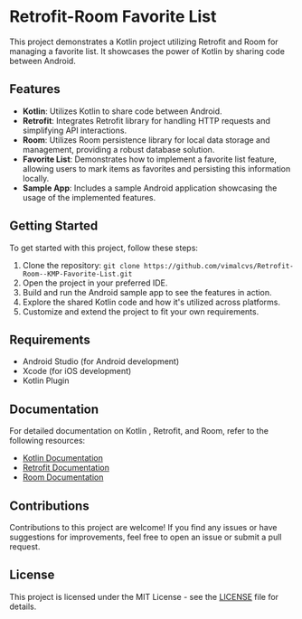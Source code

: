# Retrofit-Room Favorite List

This project demonstrates a Kotlin project utilizing Retrofit and Room for managing a favorite list. It showcases the power of Kotlin by sharing code between Android.

## Features

- **Kotlin**: Utilizes Kotlin  to share code between Android.
- **Retrofit**: Integrates Retrofit library for handling HTTP requests and simplifying API interactions.
- **Room**: Utilizes Room persistence library for local data storage and management, providing a robust database solution.
- **Favorite List**: Demonstrates how to implement a favorite list feature, allowing users to mark items as favorites and persisting this information locally.
- **Sample App**: Includes a sample Android application showcasing the usage of the implemented features.

## Getting Started

To get started with this project, follow these steps:

1. Clone the repository: `git clone https://github.com/vimalcvs/Retrofit-Room--KMP-Favorite-List.git`
2. Open the project in your preferred IDE.
3. Build and run the Android sample app to see the features in action.
4. Explore the shared Kotlin code and how it's utilized across platforms.
5. Customize and extend the project to fit your own requirements.

## Requirements

- Android Studio (for Android development)
- Xcode (for iOS development)
- Kotlin  Plugin

## Documentation

For detailed documentation on Kotlin , Retrofit, and Room, refer to the following resources:

- [Kotlin  Documentation](https://developer.android.com/kotlin/)
- [Retrofit Documentation](https://square.github.io/retrofit/)
- [Room Documentation](https://developer.android.com/topic/libraries/architecture/room)

## Contributions

Contributions to this project are welcome! If you find any issues or have suggestions for improvements, feel free to open an issue or submit a pull request.

## License

This project is licensed under the MIT License - see the [LICENSE](LICENSE) file for details.
